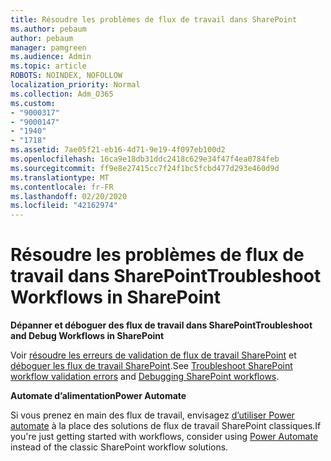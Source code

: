 ```yaml
---
title: Résoudre les problèmes de flux de travail dans SharePoint
ms.author: pebaum
author: pebaum
manager: pamgreen
ms.audience: Admin
ms.topic: article
ROBOTS: NOINDEX, NOFOLLOW
localization_priority: Normal
ms.collection: Adm_O365
ms.custom:
- "9000317"
- "9000147"
- "1940"
- "1718"
ms.assetid: 7ae05f21-eb16-4d71-9e19-4f097eb100d2
ms.openlocfilehash: 16ca9e18db31ddc2418c629e34f47f4ea0784feb
ms.sourcegitcommit: ff9e8e27415cc7f24f1bc5fcbd477d293e460d9d
ms.translationtype: MT
ms.contentlocale: fr-FR
ms.lasthandoff: 02/20/2020
ms.locfileid: "42162974"
---
```

# <a name="troubleshoot-workflows-in-sharepoint"></a><span data-ttu-id="179f5-102">Résoudre les problèmes de flux de travail dans SharePoint</span><span class="sxs-lookup"><span data-stu-id="179f5-102">Troubleshoot Workflows in SharePoint</span></span>

<span data-ttu-id="179f5-103">**Dépanner et déboguer des flux de travail dans SharePoint**</span><span class="sxs-lookup"><span data-stu-id="179f5-103">**Troubleshoot and Debug Workflows in SharePoint**</span></span>

<span data-ttu-id="179f5-104">Voir [résoudre les erreurs de validation de flux de travail SharePoint](https://docs.microsoft.com/sharepoint/dev/general-development/troubleshooting-sharepoint-server-workflow-validation-errors-in-visio) et [déboguer les flux de travail SharePoint](https://docs.microsoft.com/sharepoint/dev/general-development/debugging-sharepoint-server-workflows).</span><span class="sxs-lookup"><span data-stu-id="179f5-104">See [Troubleshoot SharePoint workflow validation errors](https://docs.microsoft.com/sharepoint/dev/general-development/troubleshooting-sharepoint-server-workflow-validation-errors-in-visio) and [Debugging SharePoint workflows](https://docs.microsoft.com/sharepoint/dev/general-development/debugging-sharepoint-server-workflows).</span></span>

<span data-ttu-id="179f5-105">**Automate d’alimentation**</span><span class="sxs-lookup"><span data-stu-id="179f5-105">**Power Automate**</span></span>

<span data-ttu-id="179f5-106">Si vous prenez en main des flux de travail, envisagez [d’utiliser Power automate](https://docs.microsoft.com/power-automate/modern-approvals) à la place des solutions de flux de travail SharePoint classiques.</span><span class="sxs-lookup"><span data-stu-id="179f5-106">If you're just getting started with workflows, consider using [Power Automate](https://docs.microsoft.com/power-automate/modern-approvals) instead of the classic SharePoint workflow solutions.</span></span>
